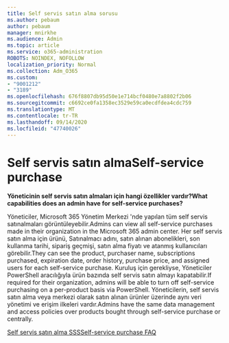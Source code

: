 ```yaml
---
title: Self servis satın alma sorusu
ms.author: pebaum
author: pebaum
manager: mnirkhe
ms.audience: Admin
ms.topic: article
ms.service: o365-administration
ROBOTS: NOINDEX, NOFOLLOW
localization_priority: Normal
ms.collection: Adm_O365
ms.custom:
- "9001212"
- "3189"
ms.openlocfilehash: 676f8807db95d50e1e714bcf0480e7a8802f2b06
ms.sourcegitcommit: c6692ce0fa1358ec3529e59ca0ecdfdea4cdc759
ms.translationtype: MT
ms.contentlocale: tr-TR
ms.lasthandoff: 09/14/2020
ms.locfileid: "47740026"
---
```

# <a name="self-service-purchase"></a><span data-ttu-id="5a72e-102">Self servis satın alma</span><span class="sxs-lookup"><span data-stu-id="5a72e-102">Self-service purchase</span></span>

<span data-ttu-id="5a72e-103">**Yöneticinin self servis satın almaları için hangi özellikler vardır?**</span><span class="sxs-lookup"><span data-stu-id="5a72e-103">**What capabilities does an admin have for self-service purchases?**</span></span>

<span data-ttu-id="5a72e-104">Yöneticiler, Microsoft 365 Yönetim Merkezi 'nde yapılan tüm self servis satınalmaları görüntüleyebilir.</span><span class="sxs-lookup"><span data-stu-id="5a72e-104">Admins can view all self-service purchases made in their organization in the Microsoft 365 admin center.</span></span> <span data-ttu-id="5a72e-105">Her self servis satın alma için ürünü, Satınalmacı adını, satın alınan abonelikleri, son kullanma tarihi, sipariş geçmişi, satın alma fiyatı ve atanmış kullanıcıları görebilir.</span><span class="sxs-lookup"><span data-stu-id="5a72e-105">They can see the product, purchaser name, subscriptions purchased, expiration date, order history, purchase price, and assigned users for each self-service purchase.</span></span>  <span data-ttu-id="5a72e-106">Kuruluş için gerekliyse, Yöneticiler PowerShell aracılığıyla ürün bazında self servis satın almayı kapatabilir.</span><span class="sxs-lookup"><span data-stu-id="5a72e-106">If required for their organization, admins will be able to turn off self-service purchasing on a per-product basis via PowerShell.</span></span>  <span data-ttu-id="5a72e-107">Yöneticilerin, self servis satın alma veya merkezi olarak satın alınan ürünler üzerinde aynı veri yönetimi ve erişim ilkeleri vardır.</span><span class="sxs-lookup"><span data-stu-id="5a72e-107">Admins have the same data management and access policies over products bought through self-service purchase or centrally.</span></span>

[<span data-ttu-id="5a72e-108">Self servis satın alma SSS</span><span class="sxs-lookup"><span data-stu-id="5a72e-108">Self-service purchase FAQ</span></span>](https://aka.ms/self-service-purchase-faq)

